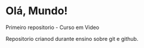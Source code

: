 # Olá, Mundo!
 Primeiro repositorio - Curso em Video

 Repositorio crianod durante ensino sobre git e github.
